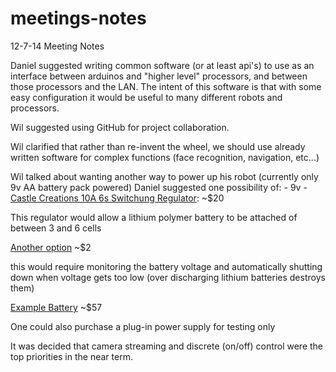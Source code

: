 meetings-notes
==============
12-7-14
Meeting Notes

Daniel suggested writing common software (or at least api's) to use as an interface between arduinos and "higher level" processors, and between those processors and the LAN.  The intent of this software is that with some easy configuration it would be useful to many different robots and processors.

Wil suggested using GitHub for project collaboration.

Wil clarified that rather than re-invent the wheel, we should use already written software for complex functions (face recognition, navigation, etc...)


Wil talked about wanting another way to power up his robot (currently only 9v AA battery pack powered)
  Daniel suggested one possibility of:
    - 9v - [Castle Creations 10A 6s Switchung Regulator](http://www.ebay.com/itm/Castle-Creations-CC-BEC-10A-6S-Switching-Regulator-FREE-SHIPPING-CSE095-0022-00-/151045421848?pt=Radio_Control_Parts_Accessories&hash=item232b023b18): ~$20
      
This regulator would allow a lithium polymer battery to be attached of between 3 and 6 cells
      
[Another option](http://www.ebay.com/itm/NEW-DC-4V-38V-to-1-25V-36V-5A-Step-Down-Power-Supply-Buck-Module-24V-12V-9V-5V-/271359649915?pt=LH_DefaultDomain_0&hash=item3f2e4ba87b) ~$2 

this would require monitoring the battery voltage and automatically shutting down when voltage gets too low (over discharging lithium batteries destroys them)

[Example Battery](http://www.ebay.com/itm/Zop-Power-10000mAh-11-1V-Li-po-Lipo-Battery-For-Drift-Car-Align-RC-Helicopter-/351194954267?pt=Radio_Control_Parts_Accessories&hash=item51c4d9ba1b) ~$57

One could also purchase a plug-in power supply for testing only
      
      
It was decided that camera streaming and discrete (on/off) control were the top priorities in the near term.
